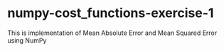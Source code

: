 # numpy-cost_functions-exercise-1
This is implementation of Mean Absolute Error and Mean Squared Error using NumPy
